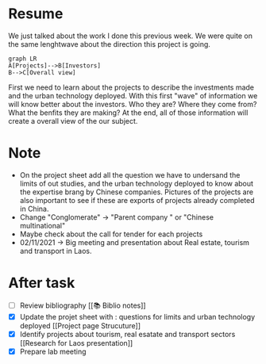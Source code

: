 # Resume 
We just talked about the work I done this previous week. We were quite on the same lenghtwave about the direction this project is going. 
```mermaid  
graph LR
A[Projects]-->B[Investors]
B-->C[Overall view]
```
First we need to learn about the projects to describe the investments made and the urban technology deployed. With this first "wave" of information we will know better about the investors. Who they are? Where they come from? What the benfits they are making? At the end, all of those information will create a overall view of the our subject.
# Note
- On the project sheet add all the question we have to undersand the limits of out studies, and the urban technology deployed to know about the expertise brang by Chinese companies. Pictures of the projects are also important to see if these are exports of projects already completed in China. 
- Change "Conglomerate" -> "Parent company " or "Chinese multinational"
- Maybe check about the call for tender for each projects 
- 02/11/2021 -> Big meeting and presentation about Real estate, tourism and transport in Laos. 

# After task 
- [ ] Review bibliography [[📚 Biblio notes]]
- [x] Update the projet sheet with : questions for limits and urban technology deployed [[Project page Strucuture]]
- [x] Identify projects about tourism, real esatate and transport sectors [[Research  for Laos presentation]]
- [x] Prepare lab meeting